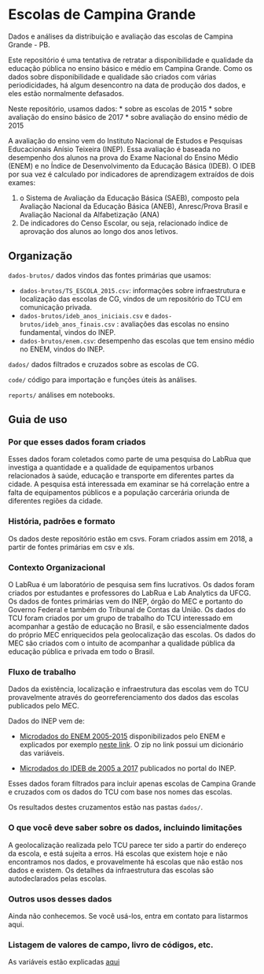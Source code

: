 # Escolas de Campina Grande

Dados e análises da distribuição e avaliação das escolas de Campina Grande - PB. 

Este repositório é uma tentativa de retratar a disponibilidade e qualidade da educação pública no ensino básico e médio em Campina Grande. Como os dados sobre disponibilidade e qualidade são criados com várias periodicidades, há algum desencontro na data de produção dos dados, e eles estão normalmente defasados. 

Neste repositório, usamos dados: 
    * sobre as escolas de 2015
    * sobre avaliação do ensino básico de 2017
    * sobre avaliação do ensino médio de 2015

A avaliação do ensino vem do Instituto Nacional de Estudos e Pesquisas Educacionais Anísio Teixeira (INEP). Essa avaliação é baseada no desempenho dos alunos na prova do Exame Nacional do Ensino Médio (ENEM) e no Índice de Desenvolvimento da Educação Básica (IDEB). O IDEB por sua vez é calculado por indicadores de aprendizagem extraídos de dois exames:

1. o Sistema de Avaliação da Educação Básica (SAEB), composto pela Avaliação Nacional da Educação Básica (ANEB), Anresc/Prova Brasil e Avaliação Nacional da Alfabetização (ANA)
2. De indicadores do Censo Escolar, ou seja, relacionado índice de aprovação dos alunos ao longo dos anos letivos.


## Organização

`dados-brutos/` dados vindos das fontes primárias que usamos: 

  * `dados-brutos/TS_ESCOLA_2015.csv`: informações sobre infraestrutura e localização das escolas de CG, vindos de um repositório do TCU em comunicação privada.
  * `dados-brutos/ideb_anos_iniciais.csv` e `dados-brutos/ideb_anos_finais.csv` : avaliações das escolas no ensino fundamental, vindos do INEP. 
  * `dados-brutos/enem.csv`: desempenho das escolas que tem ensino médio no ENEM, vindos do INEP. 

`dados/` dados filtrados e cruzados sobre as escolas de CG.

`code/` código para importação e funções úteis às análises.

`reports/` análises em notebooks.


## Guia de uso

### Por que esses dados foram criados

Esses dados foram coletados como parte de uma pesquisa do LabRua que investiga a quantidade e a qualidade de equipamentos urbanos relacionados à saúde, educação e transporte em diferentes partes da cidade. A pesquisa está interessada em examinar se há correlação entre a falta de equipamentos públicos e a população carcerária oriunda de diferentes regiões da cidade.

### História, padrões e formato

Os dados deste repositório estão em csvs. Foram criados assim em 2018, a partir de fontes primárias em csv e xls.

### Contexto Organizacional

O LabRua é um laboratório de pesquisa sem fins lucrativos. Os dados foram criados por estudantes e professores do LabRua e Lab Analytics da UFCG. Os dados de fontes primárias vem do INEP, órgão do MEC e portanto do Governo Federal e também do Tribunal de Contas da União. Os dados do TCU foram criados por um grupo de trabalho do TCU interessado em acompanhar a gestão de educação no Brasil, e são essencialmente dados do próprio MEC enriquecidos pela geolocalização das escolas. Os dados do MEC são criados com o intuito de acompanhar a qualidade pública da educação pública e privada em todo o Brasil. 

### Fluxo de trabalho

Dados da existência, localização e infraestrutura das escolas vem do TCU provavelmente através do georreferenciamento dos dados das escolas publicados pelo MEC. 

Dados do INEP vem de: 

  * [Microdados do ENEM 2005-2015](http://download.inep.gov.br/microdados/enem_por_escola/2005_a_2015/microdados_enem_por_escola.zip) disponibilizados pelo ENEM e explicados por exemplo [neste link](http://ufcg.edu.br/prt_ufcg/assessoria_imprensa/mostra_noticia.php?codigo=21692). O zip no link possui um dicionário das variáveis.

  * [Microdados do IDEB de 2005 a 2017](http://portal.inep.gov.br/web/guest/educacao-basica/ideb/resultados) publicados no portal do INEP.

Esses dados foram filtrados para incluir apenas escolas de Campina Grande e cruzados com os dados do TCU com base nos nomes das escolas. 

Os resultados destes cruzamentos estão nas pastas `dados/`.

### O que você deve saber sobre os dados, incluindo limitações

A geolocalização realizada pelo TCU parece ter sido a partir do endereço da escola, e está sujeita a erros. Há escolas que existem hoje e não encontramos nos dados, e provavelmente há escolas que não estão nos dados e existem. Os detalhes da infraestrutura das escolas são autodeclarados pelas escolas. 

### Outros usos desses dados

Ainda não conhecemos. Se você usá-los, entra em contato para listarmos aqui. 

### Listagem de valores de campo, livro de códigos, etc.

As variáveis estão explicadas [aqui](https://github.com/labrua/escolas-de-cg/blob/master/dicionario_microdados_censo_2016.pdf)
